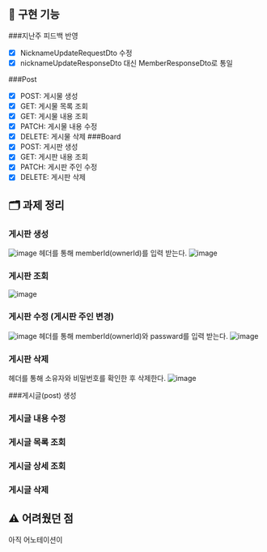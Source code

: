 ## 📌 구현 기능  
###지난주 피드백 반영
- [x] NicknameUpdateRequestDto 수정
- [x]  nicknameUpdateResponseDto 대신 MemberResponseDto로 통일 

###Post
 - [x] POST: 게시물 생성
 - [x] GET: 게시물 목록 조회
 - [x] GET: 게시물 내용 조회
 - [x] PATCH: 게시물 내용 수정
 - [x] DELETE: 게시물 삭제
###Board
 - [x] POST: 게시판 생성
 - [x] GET: 게시판 내용 조회
 - [x] PATCH: 게시판 주인 수정
 - [x] DELETE: 게시판 삭제     

## 🗂️ 과제 정리  
### 게시판 생성
![image](https://github.com/user-attachments/assets/ef7dd4c2-5be7-44ed-ba3c-aea83c59322f)
헤더를 통해 memberId(ownerId)를 입력 받는다. 
![image](https://github.com/user-attachments/assets/9ee6fd47-1b00-4ff7-84cb-e6b902b11db9)

### 게시판 조회 
![image](https://github.com/user-attachments/assets/dd4760fa-2ea7-4f63-b7ab-e2203cb2599a)

### 게시판 수정 (게시판 주인 변경)
![image](https://github.com/user-attachments/assets/7ed6d2d9-86f4-4841-b0a2-577d2a9c41bc)
헤더를 통해 memberId(ownerId)와 passward를 입력 받는다.
![image](https://github.com/user-attachments/assets/2daed446-7f0e-4e6e-8e36-3f488f3e2de6)

### 게시판 삭제 
헤더를 통해 소유자와 비밀번호를 확인한 후 삭제한다. 
![image](https://github.com/user-attachments/assets/8b9e8d01-17c9-44d6-a698-5ea63f24ab78)

###게시글(post) 생성



### 게시글 내용 수정


### 게시글 목록 조회


### 게시글 상세 조회


### 게시글 삭제


## ⚠️ 어려웠던 점  
아직 어노테이션이 
